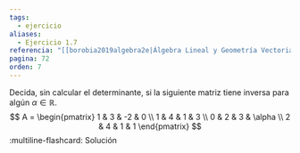 ```yaml
---
tags:
  - ejercicio
aliases:
  - Ejercicio 1.7
referencia: "[[borobia2019algebra2e|Álgebra Lineal y Geometría Vectorial (2a ed)]]"
pagina: 72
orden: 7
---
```

Decida, sin calcular el determinante, si la siguiente matriz tiene inversa para algún $\alpha \in \mathbb{R}$.
$$
A = \begin{pmatrix}
    1 & 3 & -2 & 0 \\
    1 & 4 &  1 & 3 \\
    0 & 2 &  3 & \alpha \\
    2 & 4 &  1 & 1
\end{pmatrix}
$$
:multiline-flashcard:
Solución
